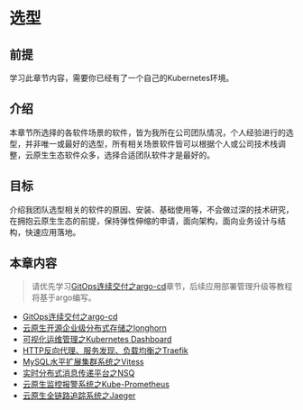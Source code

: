 # 选型

## 前提

学习此章节内容，需要你已经有了一个自己的Kubernetes环境。

## 介绍

本章节所选择的各软件场景的软件，皆为我所在公司团队情况，个人经验进行的选型，并非唯一或最好的选型，所有相关场景软件皆可以根据个人或公司技术栈调整，云原生生态软件众多，选择合适团队软件才是最好的。

## 目标

介绍我团队选型相关的软件的原因、安装、基础使用等，不会做过深的技术研究，在拥抱云原生生态的前提，保持弹性伸缩的申请，面向架构，面向业务设计与结构，快速应用落地。

## 本章内容

> 请优先学习[GitOps连续交付之argo-cd](argo-cd.md)章节，后续应用部署管理升级等教程将基于argo编写。

  * [GitOps连续交付之argo-cd](argo-cd.md)
  * [云原生开源企业级分布式存储之longhorn](longhorn.md)
  * [可视化运维管理之Kubernetes Dashboard](kubernetes-dashboard.md)
  * [HTTP反向代理、服务发现、负载均衡之Traefik](traefik.md)
  * [MySQL水平扩展集群系统之Vitess](vitess.md)
  * [实时分布式消息传递平台之NSQ](nsq.md)
  * [云原生监控报警系统之Kube-Prometheus](kube-prometheus.md)
  * [云原生全链路追踪系统之Jaeger](jaeger.md)